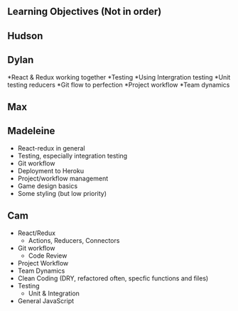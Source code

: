 Learning Objectives (Not in order)  
-------------------

## Hudson

## Dylan
 *React & Redux working together
 *Testing
  *Using Intergration testing
  *Unit testing reducers
 *Git flow to perfection
 *Project workflow
 *Team dynamics

## Max

## Madeleine
  * React-redux in general
  * Testing, especially integration testing
  * Git workflow
  * Deployment to Heroku
  * Project/workflow management
  * Game design basics
  * Some styling (but low priority)

## Cam
  * React/Redux
    * Actions, Reducers, Connectors
  * Git workflow
    * Code Review
  * Project Workflow
  * Team Dynamics
  * Clean Coding (DRY, refactored often, specfic functions and files)
  * Testing
    * Unit & Integration
  * General JavaScript
